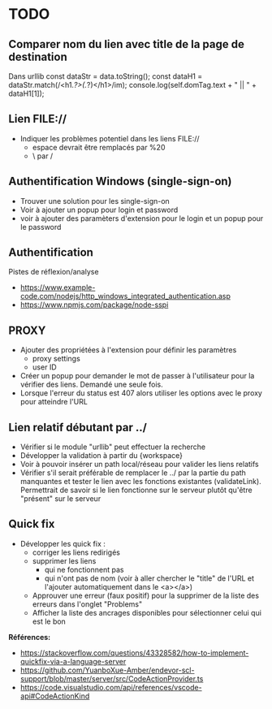 # TODO

## Comparer nom du lien avec title de la page de destination
Dans urllib
  const dataStr = data.toString();
  const dataH1 = dataStr.match(/<h1.*?>(.*?)<\/h1>/im);
  console.log(self.domTag.text + " || " + dataH1[1]);


## Lien FILE://
+ Indiquer les problèmes potentiel dans les liens FILE://
  + espace devrait être remplacés par %20
  + \ par /
  
## Authentification Windows (single-sign-on)
+ Trouver une solution pour les single-sign-on
+ Voir à ajouter un popup pour login et password
+ voir à ajouter des paramèters d'extension pour le login et un popup pour le password
## Authentification 
Pistes de réflexion/analyse
+ https://www.example-code.com/nodejs/http_windows_integrated_authentication.asp
+ https://www.npmjs.com/package/node-sspi

## PROXY
+ Ajouter des propriétées à l'extension pour définir les paramètres
  + proxy settings
  + user ID
+ Créer un popup pour demander le mot de passer à l'utilisateur pour la vérifier des liens. Demandé une seule fois.
+ Lorsque l'erreur du status est 407 alors utiliser les options avec le proxy pour atteindre l'URL


## Lien relatif débutant par ../
+ Vérifier si le module "urllib" peut effectuer la recherche
+ Développer la validation à partir du {workspace}
+ Voir à pouvoir insérer un path local/réseau pour valider les liens relatifs
+ Vérifier s'il serait préférable de remplacer le ../ par la partie du path manquantes et tester le lien avec les fonctions existantes (validateLink). Permettrait de savoir si le lien fonctionne sur le serveur plutôt qu'être "présent" sur le serveur


## Quick fix
+ Développer les quick fix :
  + corriger les liens redirigés
  + supprimer les liens
    + qui ne fonctionnent pas
    + qui n'ont pas de nom (voir à aller chercher le "title" de l'URL et l'ajouter automatiquement dans le &lt;a&gt;&lt;/a&gt;)
  + Approuver une erreur (faux positif) pour la supprimer de la liste des erreurs dans l'onglet "Problems"
  + Afficher la liste des ancrages disponibles pour sélectionner celui qui est le bon

**Références:**
+ https://stackoverflow.com/questions/43328582/how-to-implement-quickfix-via-a-language-server
+ https://github.com/YuanboXue-Amber/endevor-scl-support/blob/master/server/src/CodeActionProvider.ts
+ https://code.visualstudio.com/api/references/vscode-api#CodeActionKind
